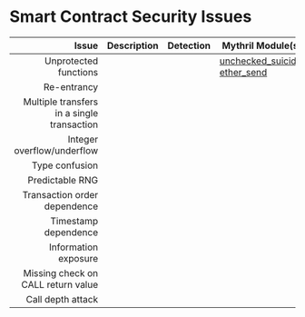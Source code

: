 # Smart Contract Security Issues

| Issue | Description | Detection | Mythril Module(s) |
|------:|-------------|-----------|-----------|
|Unprotected functions|             |           | [unchecked_suicide](mythril/analysis/modules/unchecked_suicide.py); [ether_send](mythril/analysis/modules/ether_send.py)          |
|Re-entrancy|             |           |           |
|Multiple transfers in a single transaction|             |           |           |
|Integer overflow/underflow|             |           |           |
|Type confusion|             |           |           |
|Predictable RNG|             |           |           |
|Transaction order dependence|             |           |           |
|Timestamp dependence|             |           |           |
|Information exposure|             |           |           |
|Missing check on CALL return value|           |           |
|Call depth attack|             |           |           |
